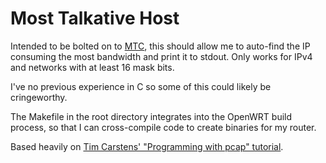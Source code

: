 Most Talkative Host
===================

Intended to be bolted on to [MTC](https://github.com/nuviktor/mtc), this should allow me to auto-find the IP consuming the most bandwidth and print it to stdout. Only works for IPv4 and networks with at least 16 mask bits.

I've no previous experience in C so some of this could likely be cringeworthy.

The Makefile in the root directory integrates into the OpenWRT build process, so that I can cross-compile code to create binaries for my router.

Based heavily on [Tim Carstens' "Programming with pcap" tutorial](http://www.tcpdump.org/pcap.html).
